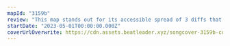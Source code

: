```yaml
---
mapId: "3159b"
review: "This map stands out for its accessible spread of 3 diffs that maintains perfect emphasis throughout each diff, great use of arcs and chains, and excellent lightshow!"
startDate: "2023-05-01T00:00:00.000Z"
coverUrlOverwrite: https://cdn.assets.beatleader.xyz/songcover-3159b-cover.jpg
---
```

